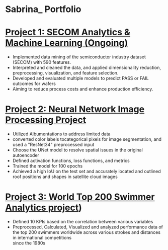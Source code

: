 # Sabrina_ Portfolio

# [Project 1: SECOM Analytics & Machine Learning (Ongoing)](https://github.com/sasa1021/portfolio/blob/main/Secom)
- Implemented data mining of the semiconductor industry dataset (SECOM) with 590 features. 
- Interpreted and cleaned the data, and applied dimensionality reduction, preprocessing, visualization, and feature selection.
- Developed and evaluated multiple models to predict PASS or FAIL outcomes for wafers
- Aiming to reduce process costs and enhance production efficiency.


 
 # [Project 2: Neural Network Image Processing Project](https://github.com/sasa1021/portfolio/blob/main/Neural%20Network%20Image%20Processing%20Project)
- Utilized Albumentations to address limited data
- converted color labels tocategorical pixels for image segmentation, and used a "ResNet34" preprocessed input
- Choose the UNet model to resolve spatial issues in the original autoencoder
- Defined activation functions, loss functions, and metrics
- Trained the model for 100 epochs
- Achieved a high IoU on the test set and accurately located and outlined roof positions and shapes in satellite cloud images
 
 
 
 # [Project 3: World Top 200 Swimmer Analytics project](https://github.com/sasa1021/portfolio/blob/main/World%20Top%20200%20swimmer%20project))
- Defined 10 KPIs based on the correlation between various variables
- Preprocessed, Calculated, Visualized and analyzed performance data of the top 200 swimmers worldwide across various strokes and distances in international competitions  
since the 1980s




 
